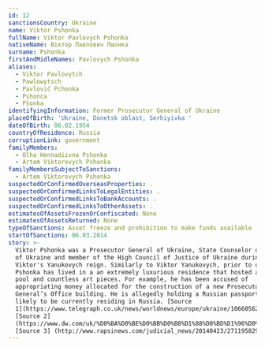 ```yaml
---
id: 12
sanctionsCountry: Ukraine
name: Viktor Pshonka
fullName: Viktor Pavlovych Pshonka
nativeName: Віктор Павлович Пшонка
surname: Pshonka
firstAndMidleNames: Pavlovych Pshonka
aliases:
  - Viktor Pavlovytch
  - Pawlowytsch
  - Pavlovič Pchonka
  - Pshonca
  - Pšonka
identifyingInformation: Former Prosecutor General of Ukraine
placeOfBirth: 'Ukraine, Donetsk oblast, Serhiyivka '
dateOfBirth: 06.02.1954
countryOfResidence: Russia
corruptionLink: government
familyMembers:
  - Olha Hennadiivna Pshonka
  - Artem Viktorovych Pshonka
familyMembersSubjectToSanctions:
  - Artem Viktorovych Pshonka
suspectedOrConfirmedOverseasProperties: .
suspectedOrConfirmedLinksToLegalEntities: .
suspectedOrConfirmedLinksToBankAccounts: .
suspectedOrConfirmedLinksToOtherAssets: .
estimatesOfAssetsFrozenOrConfiscated: None
estimatesOfAssetsReturned: None
typeOfSanctions: Asset freeze and prohibition to make funds available
startOfSanctions: 06.03.2014
story: >-
  Viktor Pshonka was a Prosecutor General of Ukraine, State Counselor of Justice
  of Ukraine and member of the High Council of Justice of Ukraine during
  Viktor's Yanukovych reign. Similarly to Viktor Yanukovych, prior to ousting,
  Pshonka has lived in a an extremely luxurious residence that hosted a swimming
  pool and countless art pieces. For example, he has been accused of
  appropriating money allocated for the construction of a new Prosecutor
  General’s Office building. He is allegedly holding a Russian passport and is
  likely to be currently residing in Russia. [Source
  1](https://www.telegraph.co.uk/news/worldnews/europe/ukraine/10660562/kiev-ukraine-maidan-russia-war-clashes-protest-wounded-yanukovych-europe-police.html?frame=2833706)
  [Source 2]
  (https://www.dw.com/uk/%D0%BA%D0%BE%D0%BB%D0%B8%D1%88%D0%BD%D1%96%D0%B9-%D0%B3%D0%B5%D0%BD%D0%BF%D1%80%D0%BE%D0%BA%D1%83%D1%80%D0%BE%D1%80-%D0%BF%D1%88%D0%BE%D0%BD%D0%BA%D0%B0-%D0%B3%D1%80%D0%BE%D0%BC%D0%B0%D0%B4%D1%8F%D0%BD%D0%B8%D0%BD-%D1%80%D0%BE%D1%81%D1%96%D1%97/a-17706023)
  [Source 3] (http://www.rapsinews.com/judicial_news/20140423/271195829.html)
---
```

